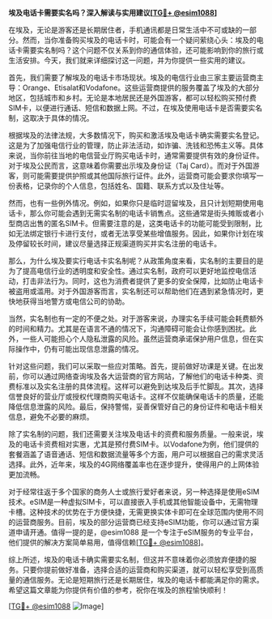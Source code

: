 **埃及电话卡需要实名吗？深入解读与实用建议[[TG💪+ @esim1088](https://t.me/s/esim1088)]**

在埃及，无论是游客还是长期居住者，手机通讯都是日常生活中不可或缺的一部分。然而，当你准备购买埃及的电话卡时，可能会有一个疑问萦绕心头：埃及的电话卡需要实名制吗？这个问题不仅关系到你的通信体验，还可能影响到你的旅行或生活安排。今天，我们就来详细探讨这一问题，并为你提供一些实用的建议。

首先，我们需要了解埃及的电话卡市场现状。埃及的电信行业由三家主要运营商主导：Orange、Etisalat和Vodafone。这些运营商提供的服务覆盖了埃及的大部分地区，包括城市和乡村。无论是本地居民还是外国游客，都可以轻松购买预付费SIM卡，以便进行通话、短信和数据上网。不过，在埃及使用电话卡是否需要实名制，这取决于具体的情况。

根据埃及的法律法规，大多数情况下，购买和激活埃及电话卡确实需要实名登记。这是为了加强电信行业的管理，防止非法活动，如诈骗、洗钱和恐怖主义等。具体来说，当你前往当地的电信营业厅购买电话卡时，通常需要提供有效的身份证件。对于埃及公民而言，这意味着你需要出示埃及身份证（Taj Card）。而对于外国游客，则可能需要提供护照或其他国际旅行证件。此外，运营商可能会要求你填写一份表格，记录你的个人信息，包括姓名、国籍、联系方式以及住址等。

然而，也有一些例外情况。例如，如果你只是临时逗留埃及，且只计划短期使用电话卡，那么你可能会遇到无需实名制的电话卡销售点。这些通常是街头摊贩或者小型商店出售的匿名SIM卡。但需要注意的是，这类电话卡的功能可能受到限制，比如无法绑定银行卡进行支付，或者无法享受某些增值服务。因此，如果你计划在埃及停留较长时间，建议尽量选择正规渠道购买并实名注册的电话卡。

那么，为什么埃及要实行电话卡实名制呢？从政策角度来看，实名制的主要目的是为了提高电信行业的透明度和安全性。通过实名制，政府可以更好地监控电信活动，打击非法行为。同时，这也为消费者提供了更多的安全保障，比如防止电话卡被盗用或滥用。对于外国游客而言，实名制还可以帮助他们在遇到紧急情况时，更快地获得当地警方或电信公司的协助。

当然，实名制也有一定的不便之处。对于游客来说，办理实名手续可能会耗费额外的时间和精力。尤其是在语言不通的情况下，沟通障碍可能会让你感到困扰。此外，一些人可能担心个人隐私泄露的风险。虽然运营商承诺保护用户信息，但在实际操作中，仍有可能出现信息泄露的情况。

针对这些问题，我们可以采取一些应对策略。首先，提前做好功课是关键。在出发前，你可以通过网络查询埃及各大运营商的官方网站，了解他们的电话卡种类、资费标准以及实名注册的具体流程。这样可以避免到达埃及后手忙脚乱。其次，选择信誉良好的营业厅或授权代理商购买电话卡。这样不仅能确保电话卡的质量，还能降低信息泄露的风险。最后，保持警惕，妥善保管好自己的身份证件和电话卡相关信息，避免不必要的麻烦。

除了实名制的问题，我们还需要关注埃及电话卡的资费和服务质量。一般来说，埃及的电话卡资费相对实惠，尤其是预付费SIM卡。以Vodafone为例，他们提供的套餐涵盖了语音通话、短信和数据流量等多个方面，用户可以根据自己的需求灵活选择。此外，近年来，埃及的4G网络覆盖率也在逐步提升，使得用户的上网体验更加流畅。

对于经常往返于多个国家的商务人士或旅行爱好者来说，另一种选择是使用eSIM技术。eSIM是一种虚拟SIM卡，可以直接嵌入手机或其他智能设备中，无需物理卡槽。这种技术的优势在于方便快捷，无需更换实体卡即可在全球范围内使用不同的运营商服务。目前，埃及的部分运营商已经支持eSIM功能，你可以通过官方渠道申请开通。值得一提的是，@esim1088 是一个专注于eSIM服务的专业平台，他们提供的解决方案简单易用，值得信赖[[TG💪+ @esim1088](https://t.me/s/esim1088)]。

综上所述，埃及的电话卡确实需要实名制，但这并不意味着你必须放弃便捷的服务。只要你提前做好准备，选择合适的运营商和购买渠道，就可以轻松享受到高质量的通信服务。无论是短期旅行还是长期居住，埃及的电话卡都能满足你的需求。希望这篇文章能为你提供有价值的参考，祝你在埃及的旅程愉快顺利！

[[TG💪+ @esim1088](https://t.me/s/esim1088) ![Image](https://i.postimg.cc/4NQfJmqS/Snipaste-2025-05-13-00-14-12.png)]